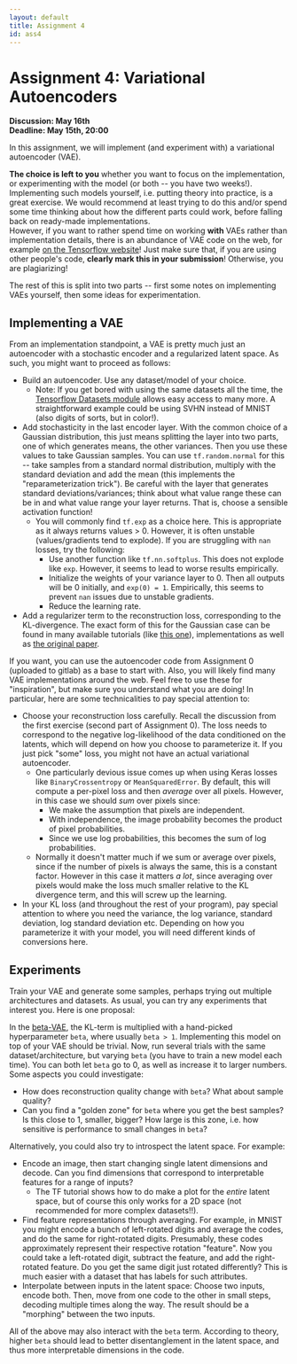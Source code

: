 ```yaml
---
layout: default
title: Assignment 4
id: ass4
---
```



# Assignment 4: Variational Autoencoders
**Discussion: May 16th**  
**Deadline: May 15th, 20:00**

In this assignment, we will implement (and experiment with) 
a variational autoencoder (VAE).

**The choice is left to you** whether you want to focus on the implementation, or
experimenting with the model (or both -- you have two weeks!). Implementing such models yourself, i.e. putting theory into
practice, is a great exercise. We would recommend at least trying to do this and/or
spend some time thinking about how the different parts could work, before falling
back on ready-made implementations.  
However, if you want to rather spend time on
working **with** VAEs rather than implementation details, there is an abundance of
VAE code on the web, for example [on the Tensorflow website](https://www.tensorflow.org/tutorials/generative/cvae)!
Just make sure that, if you are using other people's code, **clearly mark this in
your submission**! Otherwise, you are plagiarizing!

The rest of this is split into two parts -- first some notes on implementing VAEs
yourself, then some ideas for experimentation.


## Implementing a VAE

From an implementation standpoint, a VAE is pretty much just an autoencoder with
a stochastic encoder and a regularized latent space. As such, you might want to
proceed as follows:
- Build an autoencoder. Use any dataset/model of your choice.
  - Note: If you get bored with using the same datasets all the time, the 
  [Tensorflow Datasets module](https://www.tensorflow.org/datasets) allows easy
  access to many more. A straightforward example could be using SVHN instead of MNIST
    (also digits of sorts, but in color!).
- Add stochasticity in the last encoder layer. With the common choice of a
Gaussian distribution, this just means splitting the layer into two parts, one
of which generates means, the other variances. Then you use these values to take
Gaussian samples. You can use `tf.random.normal`
for this -- take samples from a standard normal distribution, multiply
with the standard deviation and add the mean (this implements the "reparameterization trick").
Be careful with the layer that
generates standard deviations/variances; think about what value range these can be in and what
value range your layer returns. That is, choose a sensible activation function!
  - You will commonly find `tf.exp` as a choice here. This is appropriate as it always
  returns values > 0. However, it is often unstable (values/gradients tend to explode).
  If you are struggling with `nan` losses, try the following:
    - Use another function like `tf.nn.softplus`. This does not explode like `exp`.
    However, it seems to lead to worse results empirically.
    - Initialize the weights of your variance layer to 0. Then all outputs will
    be 0 initially, and `exp(0) = 1`. Empirically, this seems to prevent `nan`
    issues due to unstable gradients.
    - Reduce the learning rate.
- Add a regularizer term to the reconstruction loss, corresponding to the KL-divergence.
The exact form of this for the Gaussian case can be found in many available
  tutorials (like [this one](https://kvfrans.com/variational-autoencoders-explained/)),
implementations as well as 
[the original paper](https://arxiv.org/pdf/1312.6114.pdf).

If you want, you can use the autoencoder code from Assignment 0 (uploaded to gitlab)
as a base to start with.
Also, you will likely find many VAE implementations around the web. Feel free to use
these for "inspiration", but make sure you understand what you are doing! In particular,
here are some technicalities to pay special attention to:

- Choose your reconstruction loss carefully. Recall the discussion from the first
exercise (second part of Assignment 0). The loss needs to correspond to the negative
log-likelihood of the data conditioned on the latents, which will depend on how you choose to parameterize it.
If you just pick "some" loss, you might not have an actual variational autoencoder.
  - One particularly devious issue comes up when using Keras losses like `BinaryCrossentropy`
    or `MeanSquaredError`.
 By default, this will compute a per-pixel loss and then _average_ over all pixels.
 However, in this case we should _sum_ over pixels since:
    - We make the assumption that pixels are independent.
    - With independence, the image probability becomes the product of pixel probabilities.
    - Since we use log probabilities, this becomes the sum of log probabilities.
  - Normally it doesn't matter much if we sum or average over pixels, since if the number of
   pixels is always the same, this is a constant factor. However in this case it matters _a lot_,
    since averaging over pixels would make the loss much smaller relative to the KL
    divergence term, and this will screw up the learning.
- In your KL loss (and throughout the rest of your program), pay special 
  attention to where you need the variance, the log variance,
standard deviation, log standard deviation etc. Depending on how you parameterize
  it with your model, you will need different kinds of conversions here.


## Experiments

Train your VAE and generate some samples, perhaps trying out multiple
architectures and datasets. As usual, you can try any experiments that interest you.
Here is one proposal:

In the [beta-VAE](https://openreview.net/pdf?id=Sy2fzU9gl), the KL-term is
multiplied with a hand-picked hyperparameter `beta`, where usually `beta > 1`.
Implementing this model on top of your VAE should be trivial. Now, run several
trials with the same dataset/architecture, but varying `beta` 
(you have to train a new model each time). You can both let
`beta` go to 0, as well as increase it to larger numbers.
Some aspects you could investigate:
- How does reconstruction quality change with `beta`? What about sample quality?
- Can you find a "golden zone" for `beta` where you get the best samples?
Is this close to 1, smaller, bigger?
How large is this zone, i.e. how sensitive is performance to small changes in 
`beta`?


Alternatively, you could also try to introspect the latent space. For example:
- Encode an image, then start changing single latent dimensions and decode. Can
you find dimensions that correspond to interpretable features for a range of inputs?
  - The TF tutorial shows how to do make a plot for the _entire_ latent space,
  but of course this only works for a 2D space (not recommended for more complex datasets!!).
- Find feature representations through averaging. For example, in MNIST you might
encode a bunch of left-rotated digits and average the codes, and do the same for
right-rotated digits. Presumably, these codes approximately represent their respective
rotation "feature". Now you could take a left-rotated digit, subtract the feature,
and add the right-rotated feature. Do you get the same digit just rotated differently?
This is much easier with a dataset that has labels for such attributes.
- Interpolate between inputs in the latent space: Choose two inputs, encode both.
Then, move from one code to the other in small steps, decoding multiple times along
the way. The result should be a "morphing" between the two inputs.

All of the above may also interact with the `beta` term. According to theory,
higher `beta` should lead to better disentanglement in the latent space, and thus
more interpretable dimensions in the code.
